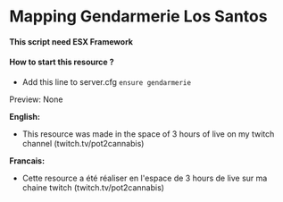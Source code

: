 # Mapping Gendarmerie Los Santos

#### This script need ESX Framework

#### How to start this resource ?
   - Add this line to server.cfg `ensure gendarmerie`

Preview: None

__English:__
   - This resource was made in the space of 3 hours of live on my twitch channel (twitch.tv/pot2cannabis)

__Francais:__
   - Cette resource a été réaliser en l'espace de 3 hours de live sur ma chaine twitch (twitch.tv/pot2cannabis)
